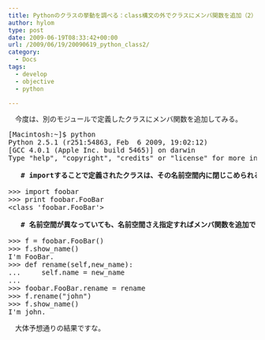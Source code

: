 ```yaml
---
title: Pythonのクラスの挙動を調べる：class構文の外でクラスにメンバ関数を追加（2）
author: hylom
type: post
date: 2009-06-19T08:33:42+00:00
url: /2009/06/19/20090619_python_class2/
category:
  - Docs
tags:
  - develop
  - objective
  - python

---
```

　今度は、別のモジュールで定義したクラスにメンバ関数を追加してみる。

<pre>[Macintosh:~]$ python
Python 2.5.1 (r251:54863&#44; Feb  6 2009&#44; 19:02:12)
[GCC 4.0.1 (Apple Inc. build 5465)] on darwin
Type "help"&#44; "copyright"&#44; "credits" or "license" for more information.

 <b>  # importすることで定義されたクラスは、その名前空間内に閉じこめられる </b>

&gt;&gt;&gt; import foobar
&gt;&gt;&gt; print foobar.FooBar
&lt;class 'foobar.FooBar'&gt;

 <b>  # 名前空間が異なっていても、名前空間さえ指定すればメンバ関数を追加できる </b>

&gt;&gt;&gt; f = foobar.FooBar()
&gt;&gt;&gt; f.show_name()
I'm FooBar.
&gt;&gt;&gt; def rename(self&#44;new_name):
...     self.name = new_name
...
&gt;&gt;&gt; foobar.FooBar.rename = rename
&gt;&gt;&gt; f.rename("john")
&gt;&gt;&gt; f.show_name()
I'm john.
</pre>

　大体予想通りの結果ですな。
